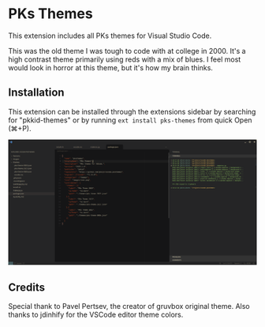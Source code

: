 # PKs Themes
This extension includes all PKs themes for Visual Studio Code.

This was the old theme I was tough to code with at college in 2000. It's a high
contrast theme primarily using reds with a mix of blues. I feel most would look
in horror at this theme, but it's how my brain thinks.

## Installation
This extension can be installed through the extensions sidebar by searching for
"pkkid-themes" or by running `ext install pks-themes` from quick Open (⌘+P).

![Python Example](https://raw.githubusercontent.com/pkkid/pks-themes-vscode/master/images/screenshot.png)

## Credits
Special thank to Pavel Pertsev, the creator of gruvbox original theme.
Also thanks to jdinhify for the VSCode editor theme colors.

